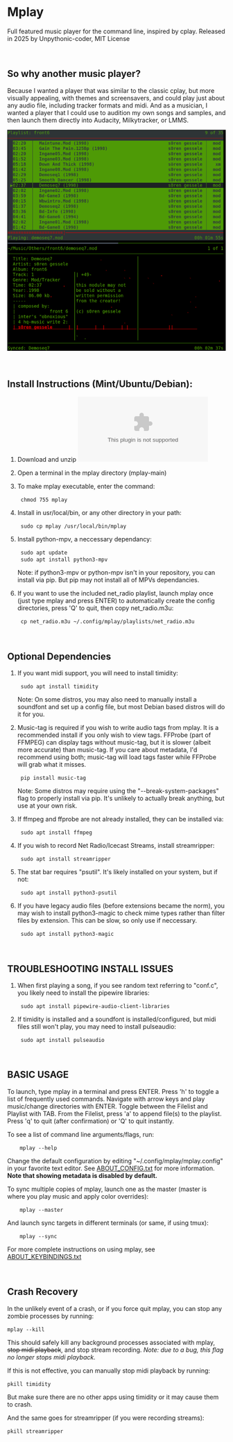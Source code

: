 Mplay
===============================================================================
Full featured music player for the command line, inspired by cplay.
Released in 2025 by Unpythonic-coder, MIT License

<br/>

So why another music player?
-------------------------------------------------------------------------------
Because I wanted a player that was similar to the classic cplay, but more visually appealing, with themes and screensavers, and  could play just about any audio file, including tracker formats and midi. And as a musician, I wanted a player that I could use to audition my own songs and samples, and then launch them directly into Audacity, Milkytracker, or LMMS.

![screenshot](screenshot_scale50.png)

<br/>

Install Instructions (Mint/Ubuntu/Debian):
-------------------------------------------------------------------------------
1. Download and unzip ![mplay-main.zip](https://github.com/unpythonic-coder/mplay/archive/refs/heads/main.zip)

2. Open a terminal in the mplay directory (mplay-main)

2. To make mplay executable, enter the command:

	    chmod 755 mplay

3. Install in usr/local/bin, or any other directory in your path:

	    sudo cp mplay /usr/local/bin/mplay

4. Install python-mpv, a neccessary dependancy:

	    sudo apt update
	    sudo apt install python3-mpv

	Note: if python3-mpv or python-mpv isn't in your repository, you can install via pip. But pip may not install all of MPVs dependancies.

5. If you want to use the included net_radio playlist, launch mplay once
(just type mplay and press ENTER) to automatically create the config 
directories, press 'Q' to quit, then copy net_radio.m3u:

	    cp net_radio.m3u ~/.config/mplay/playlists/net_radio.m3u
<br/>

Optional Dependencies
-------------------------------------------------------------------------------
1. If you want midi support, you will need to install timidity:

	    sudo apt install timidity

	Note: On some distros, you may also need to manually install a soundfont and
set up a config file, but most Debian based distros will do it for you.

2. Music-tag is required if you wish to write audio tags from mplay. It is a
recommended install if you only wish to view tags. FFProbe (part of FFMPEG)
can display tags without music-tag, but it is slower (albeit more accurate)
than music-tag. If you care about metadata, I'd recommend using both;
music-tag will load tags faster while FFProbe will grab what it misses.

	    pip install music-tag

	Note: Some distros may require using the "--break-system-packages" flag to
properly install via pip. It's unlikely to actually break anything, but
use at your own risk.

3. If ffmpeg and ffprobe are not already installed, they can be installed via:

	    sudo apt install ffmpeg

3. If you wish to record Net Radio/Icecast Streams, install streamripper:

	    sudo apt install streamripper

4. The stat bar requires "psutil". It's likely installed on your system, but if not:

	    sudo apt install python3-psutil

5. If you have legacy audio files (before extensions became the norm), you may
wish to install python3-magic to check mime types rather than filter files by
extension. This can be slow, so only use if neccessary.

	    sudo apt install python3-magic

<br/>

TROUBLESHOOTING INSTALL ISSUES
-------------------------------------------------------------------------------
1. When first playing a song, if you see random text referring to "conf.c",
you likely need to install the pipewire libraries:

	    sudo apt install pipewire-audio-client-libraries


2. If timidity is installed and a soundfont is installed/configured, but midi
files still won't play, you may need to install pulseaudio:

	    sudo apt install pulseaudio

<br/>

BASIC USAGE
-------------------------------------------------------------------------------
To launch, type mplay in a terminal and press ENTER.
Press 'h' to toggle a list of frequently used commands.
Navigate with arrow keys and play music/change directories with ENTER.
Toggle between the Filelist and Playlist with TAB.
From the Filelist, press 'a' to append file(s) to the playlist.
Press 'q' to quit (after confirmation) or 'Q' to quit instantly.

To see a list of command line arguments/flags, run:

	    mplay --help

Change the default configuration by editing "~/.config/mplay/mplay.config"
in your favorite text editor. See [ABOUT_CONFIG.txt](ABOUT_CONFIG.txt)  for more information.
**Note that showing metadata is disabled by default.**

To sync multiple copies of mplay, launch one as the master (master is 
where you play music and apply color overrides):

	    mplay --master

And launch sync targets in different terminals (or same, if using tmux):

	    mplay --sync

For more complete instructions on using mplay, see [ABOUT_KEYBINDINGS.txt](ABOUT_KEYBINDINGS.txt) 

<br/>

Crash Recovery
-------------------------------------------------------------------------------
In the unlikely event of a crash, or if you force quit mplay, you can stop any
zombie processes by running:

	mplay --kill

This should safely kill any background processes associated with mplay,
~~stop midi playback~~, and stop stream recording.
*Note: due to a bug, this flag no longer stops midi playback.*

If this is not effective, you can manually stop midi playback by running:

	pkill timidity

But make sure there are no other apps using timidity or it may cause them
to crash.

And the same goes for streamripper (if you were recording streams):

	pkill streamripper
